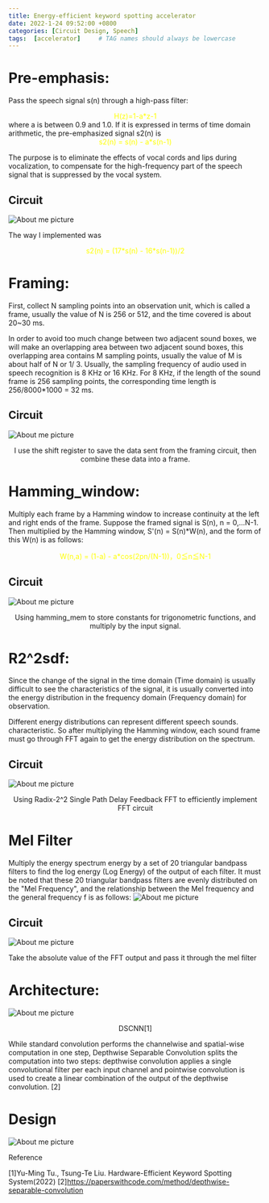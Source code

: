 ```yaml
---
title: Energy-efficient keyword spotting accelerator
date: 2022-1-24 09:52:00 +0800
categories: [Circuit Design, Speech]
tags:  [accelerator]     # TAG names should always be lowercase
---
```

# Pre-emphasis:
Pass the speech signal s(n) through a high-pass filter:  
<center><font color="yellow"> H(z)=1-a*z-1 </font></center>
where a is between 0.9 and 1.0. If it is expressed in terms of time domain arithmetic, the pre-emphasized signal s2(n) is 
<center><font color="yellow"> s2(n) = s(n) - a*s(n-1) </font></center>

The purpose is to eliminate the effects of vocal cords and lips during vocalization, to compensate for the high-frequency part of the speech signal that is suppressed by the vocal system.

## Circuit
![About me picture](pic/pre_emphasis.png)

The way I implemented was 
<center><font color="yellow"> s2(n) = (17*s(n) - 16*s(n-1))/2 </font></center>

# Framing:
First, collect N sampling points into an observation unit, which is called a frame, usually the value of N is 256 or 512, and the time covered is about 20~30 ms. 

In order to avoid too much change between two adjacent sound boxes, we will make an overlapping area between two adjacent sound boxes, this overlapping area contains M sampling points, usually the value of M is about half of N or 1/ 3. Usually, the sampling frequency of audio used in speech recognition is 8 KHz or 16 KHz. For 8 KHz, if the length of the sound frame is 256 sampling points, the corresponding time length is 256/8000*1000 = 32 ms.

## Circuit
![About me picture](pic/framing.png)


<center>I use the shift register to save the data sent from the framing circuit, then combine these data into a frame.</center>

# Hamming_window:
Multiply each frame by a Hamming window to increase continuity at the left and right ends of the frame. Suppose the framed signal is S(n), n = 0,…N-1. Then multiplied by the Hamming window, S'(n) = S(n)*W(n), and the form of this W(n) is as follows:
<center><font color="yellow"> W(n,a) = (1-a) - a*cos(2pn/(N-1))，0≦n≦N-1 </font></center>

## Circuit
![About me picture](pic/hamming_window.png)

<center>Using hamming_mem to store constants for trigonometric functions, and multiply by the input signal.</center>


# R2^2sdf:
Since the change of the signal in the time domain (Time domain) is usually difficult to see the characteristics of the signal, it is usually converted into the energy distribution in the frequency domain (Frequency domain) for observation. 

Different energy distributions can represent different speech sounds. characteristic. So after multiplying the Hamming window, each sound frame must go through FFT again to get the energy distribution on the spectrum.

## Circuit
![About me picture](pic/r22sdf.png)
<center>Using Radix-2^2 Single Path Delay Feedback FFT to efficiently implement FFT circuit</center>

# Mel Filter
Multiply the energy spectrum energy by a set of 20 triangular bandpass filters to find the log energy (Log Energy) of the output of each filter. It must be noted that these 20 triangular bandpass filters are evenly distributed on the "Mel Frequency", and the relationship between the Mel frequency and the general frequency f is as follows:
![About me picture](pic/mel_10.png)

## Circuit
![About me picture](pic/mel_filter.PNG)

Take the absolute value of the FFT output and pass it through the mel filter
# Architecture:
![About me picture](pic/dscnn.PNG)

<center>DSCNN[1]</center>
 
While standard convolution performs the channelwise and spatial-wise computation in one step, Depthwise Separable Convolution splits the computation into two steps: depthwise convolution applies a single convolutional filter per each input channel and pointwise convolution is used to create a linear combination of the output of the depthwise convolution. [2]

# Design

![About me picture](pic/acc.PNG)

Reference

[1]Yu-Ming Tu., Tsung-Te Liu. Hardware-Efficient Keyword Spotting System(2022) 
[2]https://paperswithcode.com/method/depthwise-separable-convolution